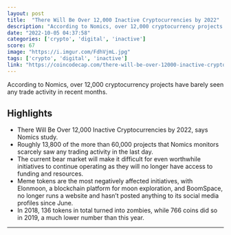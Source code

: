 ```yaml
---
layout: post
title:  "There Will Be Over 12,000 Inactive Cryptocurrencies by 2022"
description: "According to Nomics, over 12,000 cryptocurrency projects have barely seen any trade activity in recent months."
date: "2022-10-05 04:37:58"
categories: ['crypto', 'digital', 'inactive']
score: 67
image: "https://i.imgur.com/FdhVjmL.jpg"
tags: ['crypto', 'digital', 'inactive']
link: "https://coincodecap.com/there-will-be-over-12000-inactive-cryptocurrencies"
---
```


According to Nomics, over 12,000 cryptocurrency projects have barely seen any trade activity in recent months.

## Highlights

- There Will Be Over 12,000 Inactive Cryptocurrencies by 2022, says Nomics study.
- Roughly 13,800 of the more than 60,000 projects that Nomics monitors scarcely saw any trading activity in the last day.
- The current bear market will make it difficult for even worthwhile initiatives to continue operating as they will no longer have access to funding and resources.
- Meme tokens are the most negatively affected initiatives, with Elonmoon, a blockchain platform for moon exploration, and BoomSpace, no longer runs a website and hasn’t posted anything to its social media profiles since June.
- In 2018, 136 tokens in total turned into zombies, while 766 coins did so in 2019, a much lower number than this year.

---
